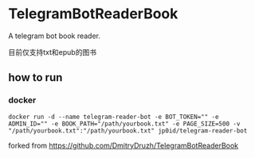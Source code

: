 # TelegramBotReaderBook
A telegram bot book reader. 

目前仅支持txt和epub的图书

## how to run
### docker

```shell
docker run -d --name telegram-reader-bot -e BOT_TOKEN="" -e ADMIN_ID="" -e BOOK_PATH="/path/yourbook.txt" -e PAGE_SIZE=500 -v "/path/yourbook.txt":"/path/yourbook.txt" jp0id/telegram-reader-bot
```

forked from https://github.com/DmitryDruzh/TelegramBotReaderBook
